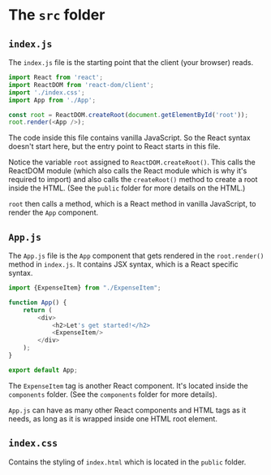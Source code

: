 # The ```src``` folder

## ```index.js```

The ```index.js``` file is the starting point that the client (your browser) reads.

```js
import React from 'react';
import ReactDOM from 'react-dom/client';
import './index.css';
import App from './App';

const root = ReactDOM.createRoot(document.getElementById('root'));
root.render(<App />);
```

The code inside this file contains vanilla JavaScript. So the React syntax doesn't start here, but the entry point to React starts in this file.

Notice the variable ```root``` assigned to ```ReactDOM.createRoot()```. This calls the ReactDOM module (which also calls the React module which is why it's required to import) and also calls the ```createRoot()``` method to create a root inside the HTML. (See the ```public``` folder for more details on the HTML.)

```root``` then calls a method, which is a React method in vanilla JavaScript, to render the ```App``` component.

## ```App.js```

The ```App.js``` file is the ```App``` component that gets rendered in the ```root.render()``` method in ```index.js```. It contains JSX syntax, which is a React specific syntax.

```js
import {ExpenseItem} from "./ExpenseItem";

function App() {
    return (
        <div>
            <h2>Let's get started!</h2>
            <ExpenseItem/>
        </div>
    );
}

export default App;
```

The ```ExpenseItem``` tag is another React component. It's located inside the ```components``` folder. (See the ```components``` folder for more details).

```App.js``` can have as many other React components and HTML tags as it needs, as long as it is wrapped inside one HTML root element.

## ```index.css```

Contains the styling of ```index.html``` which is located in the ```public``` folder.
